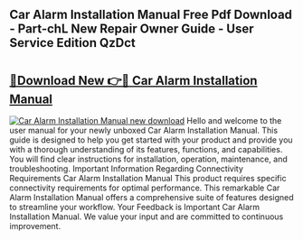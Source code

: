 ## Car Alarm Installation Manual Free Pdf Download - Part-chL New Repair Owner Guide - User Service Edition QzDct

# <h2><a href="http://bc16248.oget.top/?id=Car+Alarm+Installation+Manual">🔗Download New 👉🔴 Car Alarm Installation Manual</a></h2>

[![Car Alarm Installation Manual new download](https://i.imgur.com/5g1atiW.png)](http://bc16248.oget.top/?id=Car+Alarm+Installation+Manual)
Hello and welcome to the user manual for your newly unboxed Car Alarm Installation Manual. This guide is designed to help you get started with your product and provide you with a thorough understanding of its features, functions, and capabilities. You will find clear instructions for installation, operation, maintenance, and troubleshooting. Important Information Regarding Connectivity Requirements Car Alarm Installation Manual This product requires specific connectivity requirements for optimal performance. This remarkable Car Alarm Installation Manual offers a comprehensive suite of features designed to streamline your workflow. Your Feedback is Important Car Alarm Installation Manual. We value your input and are committed to continuous improvement.
